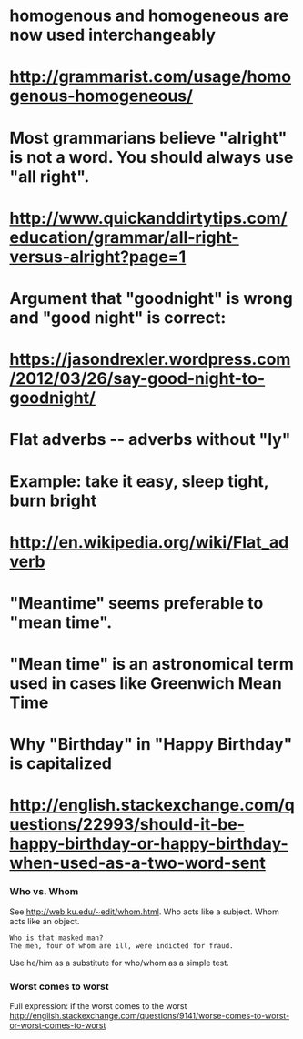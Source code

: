# homogenous and homogeneous are now used interchangeably
# http://grammarist.com/usage/homogenous-homogeneous/

# Most grammarians believe "alright" is not a word. You should always use "all right".
# http://www.quickanddirtytips.com/education/grammar/all-right-versus-alright?page=1

# Argument that "goodnight" is wrong and "good night" is correct:
# https://jasondrexler.wordpress.com/2012/03/26/say-good-night-to-goodnight/

# Flat adverbs -- adverbs without "ly"
# Example: take it easy, sleep tight, burn bright
# http://en.wikipedia.org/wiki/Flat_adverb

# "Meantime" seems preferable to "mean time".
# "Mean time" is an astronomical term used in cases like Greenwich Mean Time

# Why "Birthday" in "Happy Birthday" is capitalized
# http://english.stackexchange.com/questions/22993/should-it-be-happy-birthday-or-happy-birthday-when-used-as-a-two-word-sent

### Who vs. Whom
See http://web.ku.edu/~edit/whom.html. Who acts like a subject. Whom acts like an object.
```
Who is that masked man?
The men, four of whom are ill, were indicted for fraud.
```
Use he/him as a substitute for who/whom as a simple test.

### Worst comes to worst
Full expression: if the worst comes to the worst
http://english.stackexchange.com/questions/9141/worse-comes-to-worst-or-worst-comes-to-worst